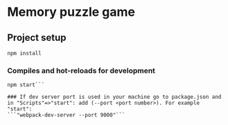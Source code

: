 # Memory puzzle game

## Project setup
```
npm install
```

### Compiles and hot-reloads for development
```
npm start```

### If dev server port is used in your machine go to package.json and in "Scripts"=>"start": add (--port <port number>). For example "start": 
```"webpack-dev-server --port 9000"```